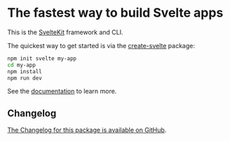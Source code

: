 # The fastest way to build Svelte apps

This is the [SvelteKit](https://kit.svelte.dev) framework and CLI.

The quickest way to get started is via the [create-svelte](https://github.com/sveltejs/kit/tree/master/packages/create-svelte) package:

```bash
npm init svelte my-app
cd my-app
npm install
npm run dev
```

See the [documentation](https://kit.svelte.dev/docs) to learn more.

## Changelog

[The Changelog for this package is available on GitHub](https://github.com/sveltejs/kit/blob/master/packages/kit/CHANGELOG.md).
